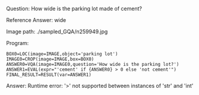 Question: How wide is the parking lot made of cement?

Reference Answer: wide

Image path: ./sampled_GQA/n259949.jpg

Program:

```
BOX0=LOC(image=IMAGE,object='parking lot')
IMAGE0=CROP(image=IMAGE,box=BOX0)
ANSWER0=VQA(image=IMAGE0,question='How wide is the parking lot?')
ANSWER1=EVAL(expr="'cement' if {ANSWER0} > 0 else 'not cement'")
FINAL_RESULT=RESULT(var=ANSWER1)
```
Answer: Runtime error: '>' not supported between instances of 'str' and 'int'

